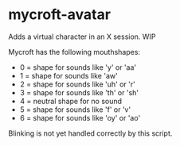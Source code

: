 # mycroft-avatar
Adds a virtual character in an X session. WIP

Mycroft has the following mouthshapes:

- 0 = shape for sounds like 'y' or 'aa'
- 1 = shape for sounds like 'aw'
- 2 = shape for sounds like 'uh' or 'r'
- 3 = shape for sounds like 'th' or 'sh'
- 4 = neutral shape for no sound
- 5 = shape for sounds like 'f' or 'v'
- 6 = shape for sounds like 'oy' or 'ao'

Blinking is not yet handled correctly by this script.
